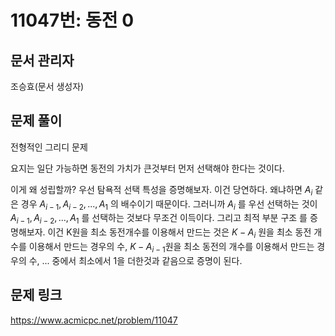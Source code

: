 # 11047번: 동전 0
## 문서 관리자
조승효(문서 생성자)
## 문제 풀이
전형적인 그리디 문제

요지는 일단 가능하면 동전의 가치가 큰것부터 먼저 선택해야 한다는 것이다.

이게 왜 성립할까? 우선 탐욕적 선택 특성을 증명해보자. 이건 당연하다. 왜냐하면 $A_i$ 같은 경우 $A_{i-1}, A_{i-2}, ... , A_1$ 의 배수이기 때문이다. 그러니까 $A_i$ 를 우선 선택하는 것이 $A_{i-1}, A_{i-2}, ... , A_1$ 를 선택하는 것보다 무조건 이득이다. 그리고 최적 부분 구조 를 증명해보자. 이건 K원을 최소 동전개수를 이용해서 만드는 것은 $K - A_i$ 원을 최소 동전 개수를 이용해서 만드는 경우의 수, $K - A_{i-1}$원을 최소 동전의 개수를 이용해서 만드는 경우의 수, ... 중에서 최소에서 1을 더한것과 같음으로 증명이 된다.
## 문제 링크
https://www.acmicpc.net/problem/11047